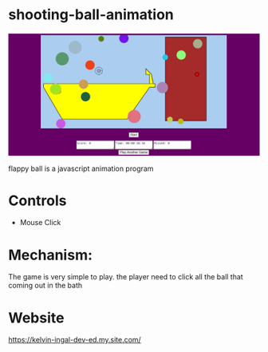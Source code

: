 # shooting-ball-animation

<img src="https://github.com/ingalkelvin/shooting-ball-animation/blob/main/bath.png">

flappy ball is a javascript animation program

# Controls
-	Mouse Click

# Mechanism:

The game is very simple to play. the player need to click all the ball that coming out in the bath 

# Website

https://kelvin-ingal-dev-ed.my.site.com/
